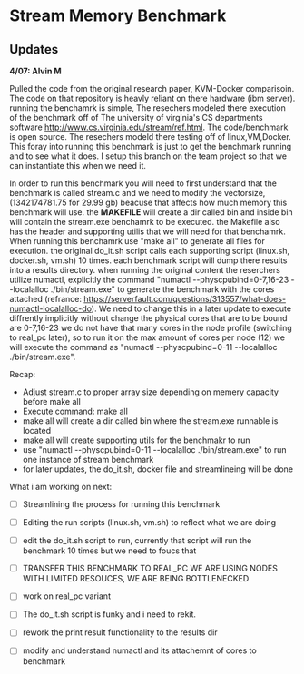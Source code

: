 # ****Stream Memory Benchmark****

## **Updates**

**4/07: Alvin M** 

Pulled the code from the original research paper, KVM-Docker comparisoin. The code on that repository is heavly reliant on there hardware (ibm server). running the benchamrk is 
simple, The resechers modeled there execution of the benchmark off of The university of virginia's CS departments software http://www.cs.virginia.edu/stream/ref.html. The 
code/benchmark is open source. The resechers modeld there testing off of linux,VM,Docker. This foray into running this benchmark is just to get the benchmark running and to 
see what it does. I setup this branch on the team project so that we can instantiate this when we need it. 

In order to run this benchmark you will need to first understand that the benchmark is called stream.c and we need to modify the vectorsize, (1342174781.75 for 29.99 gb)
beacuse that affects how much memory this benchmark will use. the **MAKEFILE** will create a dir called bin and inside bin will contain the stream.exe benchamrk to be executed.
the Makefile also has the header and supporting utilis that we will need for that benchamrk. When running this benchamrk use "make all" to generate all files for execution.
the original do_it.sh script calls each supporting script (linux.sh, docker.sh, vm.sh) 10 times. each benchmark script will dump there results into a results directory. when 
running the original content the reserchers utilize numactl, explicitly the command "numactl --physcpubind=0-7,16-23 --localalloc ./bin/stream.exe" to generate the benchmark
with the cores attached (refrance: https://serverfault.com/questions/313557/what-does-numactl-localalloc-do). We need to change this in a later update to execute diffrently
implicitly without change the physical cores that are to be bound are 0-7,16-23 we do not have that many cores in the node profile (switching to real_pc later), so to run it 
on the max amount of cores per node (12) we will execute the command as "numactl --physcpubind=0-11 --localalloc ./bin/stream.exe". 

Recap: 
- Adjust stream.c to proper array size depending on memery capacity before make all
- Execute command: make all
- make all will create a dir called bin where the stream.exe runnable is located
- make all will create supporting utils for the benchmakr to run
- use "numactl --physcpubind=0-11 --localalloc ./bin/stream.exe" to run one instance of stream benchmark 
- for later updates, the do_it.sh, docker file and streamlineing will be done


What i am working on next:
- [ ] Streamlining the process for running this benchmark
- [ ] Editing the run scripts (linux.sh, vm.sh) to reflect what we are doing
- [ ] edit the do_it.sh script to run, currently that script will run the benchmark 10 times but we need to foucs that
- [ ] TRANSFER THIS BENCHMARK TO REAL_PC WE ARE USING NODES WITH LIMITED RESOUCES, WE ARE BEING BOTTLENECKED 
- [ ] work on real_pc variant 
- [ ] The do_it.sh script is funky and i need to rekit. 
- [ ] rework the print result functionality to the results dir 
- [ ] modify and understand numactl and its attachemnt of cores to benchmark 


